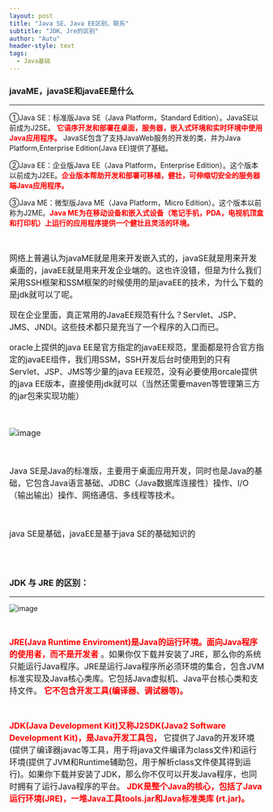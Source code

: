 ```yaml
---
layout: post
title: "Java SE、Java EE区别、联系"
subtitle: "JDK、Jre的区别"
author: "Autu"
header-style: text
tags:
  - Java基础
---
```


### javaME，javaSE和javaEE是什么

---

①Java SE：标准版Java SE（Java Platform，Standard Edition）。JavaSE以前成为J2SE。 
<font color="red">**它语序开发和部署在桌面，服务器，嵌入式环境和实时环境中使用Java应用程序。**</font>
JavaSE包含了支持JavaWeb服务的开发的类，并为Java Platform,Enterprise Edition(Java EE)提供了基础。

②Java EE：企业版Java EE（Java Platform，Enterprise Edition）。这个版本以前成为J2EE。<font color="red">**企业版本帮助开发和部署可移植，健壮，可伸缩切安全的服务器端Java应用程序。**</font>

③Java ME：微型版Java ME（Java Platform，Micro Edition）。这个版本以前称为J2ME。<font color="red">**Java ME为在移动设备和嵌入式设备（笔记手机，PDA，电视机顶盒和打印机）上运行的应用程序提供一个健壮且灵活的环境。**</font>

</br>

<font size=3>

网络上普遍认为javaME就是用来开发嵌入式的，javaSE就是用来开发桌面的，javaEE就是用来开发企业端的。这也许没错，但是为什么我们采用SSH框架和SSM框架的时候使用的是javaEE的技术，为什么下载的是jdk就可以了呢。

现在企业里面，真正常用的JavaEE规范有什么？Servlet、JSP、JMS、JNDI。这些技术都只是充当了一个程序的入口而已。

oracle上提供的java EE是官方指定的javaEE规范，里面都是符合官方指定的javaEE组件，我们用SSM，SSH开发后台时使用到的只有Servlet、JSP、JMS等少量的java EE规范，没有必要使用orcale提供的java EE版本，直接使用jdk就可以（当然还需要maven等管理第三方的jar包来实现功能）

</br>

<!--<div align=center>-->

![image](F:/markdown/1554217315.png)

<!--</div>-->


<!--<img src="/F:/markdown/1554217315.png" width="100" height="100" />-->


</br>

Java SE是Java的标准版，主要用于桌面应用开发，同时也是Java的基础，它包含Java语言基础、JDBC（Java数据库连接性）操作、I/O（输出输出）操作、网络通信、多线程等技术。

</br>

java SE是基础，javaEE是基于java SE的基础知识的

</font>

</br>
</br>

### JDK 与 JRE 的区别：

---

![image](F:/markdown/1554218226.png)

</br>

<font color="red" size=3>**JRE(Java Runtime Enviroment)是Java的运行环境。面向Java程序的使用者，而不是开发者** </font>
<font size=3>
。如果你仅下载并安装了JRE，那么你的系统只能运行Java程序。JRE是运行Java程序所必须环境的集合，包含JVM标准实现及Java核心类库。它包括Java虚拟机、Java平台核心类和支持文件。
</font>
<font color="red" size=3> **它不包含开发工具(编译器、调试器等)。**</font>
    
</br>


<font color="red" size=3>**JDK(Java Development Kit)又称J2SDK(Java2 Software Development Kit)，是Java开发工具包，**</font>
<font size=3>
它提供了Java的开发环境(提供了编译器javac等工具，用于将java文件编译为class文件)和运行环境(提供了JVM和Runtime辅助包，用于解析class文件使其得到运行)。如果你下载并安装了JDK，那么你不仅可以开发Java程序，也同时拥有了运行Java程序的平台。
</font>
<font color="red" size=3>**JDK是整个Java的核心，包括了Java运行环境(JRE)，一堆Java工具tools.jar和Java标准类库 (rt.jar)。**
</font>

</br>
</br>
</br>
</br>
</br>